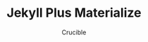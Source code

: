 ---
title: "Jekyll Plus Materialize"
github: https://github.com/enterthecrucible/materialized_jekyll_theme
demo: http://enterthecrucible.co
author: Crucible
draft: true
ssg:
  - Jekyll
cms:
  - No Cms
---